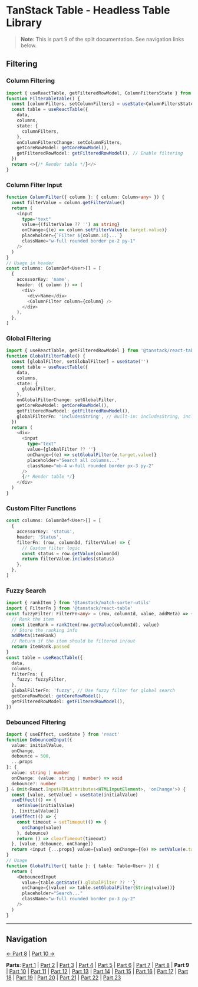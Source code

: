 # TanStack Table - Headless Table Library

> **Note**: This is part 9 of the split documentation. See navigation links below.

## Filtering

### Column Filtering

```typescript
import { useReactTable, getFilteredRowModel, ColumnFiltersState } from '@tanstack/react-table'
function FilterableTable() {
  const [columnFilters, setColumnFilters] = useState<ColumnFiltersState>([])
  const table = useReactTable({
    data,
    columns,
    state: {
      columnFilters,
    },
    onColumnFiltersChange: setColumnFilters,
    getCoreRowModel: getCoreRowModel(),
    getFilteredRowModel: getFilteredRowModel(), // Enable filtering
  })
  return <>{/* Render table */}</>
}
```

### Column Filter Input

```typescript
function ColumnFilter({ column }: { column: Column<any> }) {
  const filterValue = column.getFilterValue()
  return (
    <input
      type="text"
      value={(filterValue ?? '') as string}
      onChange={(e) => column.setFilterValue(e.target.value)}
      placeholder={`Filter ${column.id}...`}
      className="w-full rounded border px-2 py-1"
    />
  )
}
// Usage in header
const columns: ColumnDef<User>[] = [
  {
    accessorKey: 'name',
    header: ({ column }) => (
      <div>
        <div>Name</div>
        <ColumnFilter column={column} />
      </div>
    ),
  },
]
```

### Global Filtering

```typescript
import { useReactTable, getFilteredRowModel } from '@tanstack/react-table'
function GlobalFilterTable() {
  const [globalFilter, setGlobalFilter] = useState('')
  const table = useReactTable({
    data,
    columns,
    state: {
      globalFilter,
    },
    onGlobalFilterChange: setGlobalFilter,
    getCoreRowModel: getCoreRowModel(),
    getFilteredRowModel: getFilteredRowModel(),
    globalFilterFn: 'includesString', // Built-in: includesString, includesStringSensitive, equalsString, arrIncludes, arrIncludesAll, arrIncludesSome, equals, weakEquals, inNumberRange
  })
  return (
    <div>
      <input
        type="text"
        value={globalFilter ?? ''}
        onChange={(e) => setGlobalFilter(e.target.value)}
        placeholder="Search all columns..."
        className="mb-4 w-full rounded border px-3 py-2"
      />
      {/* Render table */}
    </div>
  )
}
```

### Custom Filter Functions

```typescript
const columns: ColumnDef<User>[] = [
  {
    accessorKey: 'status',
    header: 'Status',
    filterFn: (row, columnId, filterValue) => {
      // Custom filter logic
      const status = row.getValue(columnId)
      return filterValue.includes(status)
    },
  },
]
```

### Fuzzy Search

```typescript
import { rankItem } from '@tanstack/match-sorter-utils'
import { FilterFn } from '@tanstack/react-table'
const fuzzyFilter: FilterFn<any> = (row, columnId, value, addMeta) => {
  // Rank the item
  const itemRank = rankItem(row.getValue(columnId), value)
  // Store the ranking info
  addMeta(itemRank)
  // Return if the item should be filtered in/out
  return itemRank.passed
}
const table = useReactTable({
  data,
  columns,
  filterFns: {
    fuzzy: fuzzyFilter,
  },
  globalFilterFn: 'fuzzy', // Use fuzzy filter for global search
  getCoreRowModel: getCoreRowModel(),
  getFilteredRowModel: getFilteredRowModel(),
})
```

### Debounced Filtering

```typescript
import { useEffect, useState } from 'react'
function DebouncedInput({
  value: initialValue,
  onChange,
  debounce = 500,
  ...props
}: {
  value: string | number
  onChange: (value: string | number) => void
  debounce?: number
} & Omit<React.InputHTMLAttributes<HTMLInputElement>, 'onChange'>) {
  const [value, setValue] = useState(initialValue)
  useEffect(() => {
    setValue(initialValue)
  }, [initialValue])
  useEffect(() => {
    const timeout = setTimeout(() => {
      onChange(value)
    }, debounce)
    return () => clearTimeout(timeout)
  }, [value, debounce, onChange])
  return <input {...props} value={value} onChange={(e) => setValue(e.target.value)} />
}
// Usage
function GlobalFilter({ table }: { table: Table<User> }) {
  return (
    <DebouncedInput
      value={table.getState().globalFilter ?? ''}
      onChange={(value) => table.setGlobalFilter(String(value))}
      placeholder="Search..."
      className="w-full rounded border px-3 py-2"
    />
  )
}
```

---

## Navigation

[← Part 8](./08-sorting.md) | [Part 10 →](./10-pagination.md)

**Parts**: [Part 1](./01-start.md) | [Part 2](./02-overview.md) | [Part 3](./03-why-tanstack-table-for-omnera.md) | [Part 4](./04-core-concepts.md) | [Part 5](./05-installation.md) | [Part 6](./06-basic-table-setup.md) | [Part 7](./07-column-definitions.md) | [Part 8](./08-sorting.md) | **Part 9** | [Part 10](./10-pagination.md) | [Part 11](./11-row-selection.md) | [Part 12](./12-column-visibility.md) | [Part 13](./13-integration-with-tanstack-query.md) | [Part 14](./14-integration-with-effectts.md) | [Part 15](./15-styling-with-tailwind-css.md) | [Part 16](./16-reusable-data-table-component-shadcnui-pattern.md) | [Part 17](./17-performance-optimization.md) | [Part 18](./18-testing.md) | [Part 19](./19-best-practices.md) | [Part 20](./20-common-pitfalls.md) | [Part 21](./21-when-to-use-tanstack-table.md) | [Part 22](./22-full-stack-integration-with-layered-architecture.md) | [Part 23](./23-references.md)
